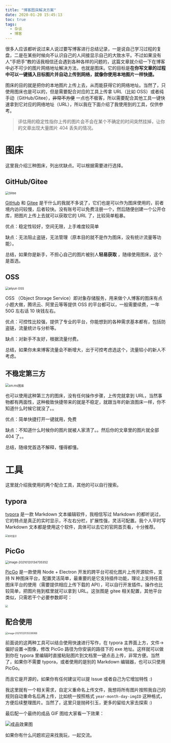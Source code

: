 ```yaml
---
title: "博客图床解决方案"
date: 2020-01-20 15:45:13
toc: true
tags:
  - 杂谈
  - 博客
---
```


很多人应该都听说过来人说过要写博客进行总结记录，一是说自己学习过程的复盘，二是在某些时候向不认识自己的人间接显示自己的大致水平。不过如果没有人“手把手”教的话我相信还会遇到各种各样的问题的，这篇文章就介绍一下在博客中必不可少的图片网络地址解决方法，也就是图床。它的目标是**在你写文章的过程中可以一键插入目标图片并自动上传到网络，就像你使用本地图片一样快捷。**

图床的目的就是把你的本地图片上传上去，从而能获得它的网络地址。当然了，只使用图床也是可以的，但是需要配合对应的工具上传拿 URL（比如 OSS）或者纯手动（GitHub/Gitee），~~非常不方便~~ 一点也不极客，所以需要配合其他工具一键快速拿到它对应的网络地址（URL），所以我在下面介绍了我使用到的工具，仅供参考。

> 评估用的稳定性指你上传的图片会不会在某个不确定的时间突然挂掉，让你的文章出现大量图片 404 丢失的情况。

# 图床

这里我介绍三种图床，列出优缺点。可以根据需要进行选择。

## GitHub/Gitee

<img src="https://gitee.com/sh1luo/imgs/raw/master/imgs/image-20210120131447841.png" alt="Gitee" style="zoom:67%;" />

[GitHub](https://github.com/) 和 [Gitee](https://gitee.com/) 是干什么的我就不多说了，它们也是可以作为图床使用的，前者境内访问较慢，后者较快。没有账号可以免费注册一个，然后随便创建一个公开仓库，把图片上传上去就可以获取它的 URL 了，比较简单粗暴。

优点：稳定性较好，空间无限，上手难度较简单

缺点：无法阻止盗链，无法管理（原本目的就不是作为图床，没有统计流量等功能）。

总结，如果你是新手，不担心自己的图片被别人**轻易获取** ，随缘使用图床，这个是首选。

## OSS

<img src="https://gitee.com/sh1luo/imgs/raw/master/imgs/image-20210120131946016.png" alt="aliyun OSS" style="zoom: 67%;" />

OSS （Object Storage Service）即对象存储服务，用来做个人博客的图床有点小题大做，腾讯云、阿里云等等提供 OSS 的平台都可以，一般需要续费，一年 50G 左右话 10 块钱左右。

优点：可控性比较强，提供了专业的平台，你能想到的各种需求基本都有，包括防盗链，流量统计与分析等。

缺点：对新手不友好，根据流量付费。

总结，如果你未来博客流量会不断增大，出于可控考虑选这个，流量较小的新人不考虑。

## 不稳定第三方

<img src="https://gitee.com/sh1luo/imgs/raw/master/imgs/image-20210120132728890.png" alt="sm.ms图床" style="zoom:67%;" />

也可以使用这种第三方的图床，没有任何操作步骤，上传完就拿到 URL，当然事物都有两面性，这种极致快捷带来的就是不稳定，就跟当年的新浪图床一样，你不知道什么时候它就没了。。

优点：简单快捷打开一键就用，免费

缺点：不知道什么时候你的图片就被人家清了。。然后你的文章里的图片就全部 404 了。。

总结，随缘党首选不解释，懂得都懂。

# 工具

这里就介绍我使用的两个配合工具，其他的可以自行搜索。

## typora

[typora](https://typora.io/) 是一款 Markdown 文本编辑软件，我相信写过 Markdown 的都听说过，它的特点是真正的实时显示，不左右分栏，扩展性强，灵活可配置。我个人平时写 Markdown 文本都是使用这个软件，具体可以去它的官网首页看，十分推荐。

<img src="https://gitee.com/sh1luo/imgs/raw/master/imgs/GIF%202021-1-20%2018-44-01.gif" alt="实时显示" style="zoom:50%;" />

## PicGo

<img src="https://gitee.com/sh1luo/imgs/raw/master/imgs/image-20210120134735352.png" alt="image-20210120134735352" style="zoom:67%;" />

[PicGo](https://github.com/Molunerfinn/PicGo) 是一款使用 Node + Electron 开发的跨平台可视化图片上传开源软件，支持 N 种图床平台，配置灵活简单，最重要的是它支持插件功能，理论上支持任意图床平台的使用（需要提供相应上传下载的 API），可以自行开发插件。操作也比较简单，把图片拖到框里就可以拿到 URL。这张图是 gitee 相关配置，其他平台类似，只需若干个必要参数即可：

<img src="https://gitee.com/sh1luo/imgs/raw/master/imgs/image-20210120135009612.png" style="zoom:50%;" />

## 配合使用

<img src="https://gitee.com/sh1luo/imgs/raw/master/imgs/image-20210120135338066.png" alt="image-20210120135338066" style="zoom: 50%;" />

前面说的这两种工具可以结合使用快速进行写作，在 typora 主界面上方，文件->偏好设置->图像，修改 PicGo 路径为你安装的路径下的 exe 地址。这样就可以做到你在 typora 里编辑时直接粘贴图片到文档里一键点击上传，非常方便。当然了，如果你不需要 typora，或者使用的是别的 Markdown 编辑器，也可以只使用 PicGo。

而且它是开源的，如果你有任何建议可以提 Issue 或者自己为它增加特性 :)

我这里就有一个相关需求，自定义重命名上传文件，我想将所有图片按照我自己的规则自动重命名后再上传，比如统一按照格式 `year-month-day-imgID` 这种格式，方便后续整理图片。当然了，这里只是抛砖引玉，更多的留给大家去探索 :)

最后配一个最终的成品 GIF 图给大家看一下效果：

![成品效果图](https://gitee.com/sh1luo/imgs/raw/master/imgs/demo.gif)

如果你有什么问题欢迎来找我玩，一起交流。

